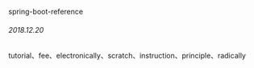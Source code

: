 spring-boot-reference

###### 2018.12.20

tutorial、fee、electronically、scratch、instruction、principle、radically